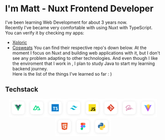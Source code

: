 # I'm Matt - Nuxt Frontend Developer

I've been learning Web Development for about 3 years now.<br>
Recently I've became very comfortable with using Nuxt with TypeScript.<br>
You can verify it by checking my apps:
- [Xploric](https://xploric.vercel.app)
- [Cosweats](https://cosweats.vercel.app)
You can find their respective repo's down below. 
At the moment I focus on Nuxt and building web applications with it, but I don't see any problem adapting to other technologies.
And even though I like the enviroment that I work in , I plan to study Java to start my learning backend journey.<br>
Here is the list of the things I've learned so far : )<br>

## Techstack

<div style="display: flex; flex-wrap: wrap; justify-content: center; align-items: center;">
  <img src="./vue.png" alt="Vue" width="60" height="60" />
  <img src="./nuxt.png" alt="Nuxt" width="60" height="60" />
  <img src="./typescript.png" alt="Typescript" width="60" height="60" />
  <img src="./tailwind.png" alt="Tailwind" width="60" height="60" />
  <img src="./js.png" alt="Javascript" width="60" height="60" />
  <img src="./git.png" alt="Git" width="60" height="60" />
  <img src="./sass.png" alt="Sass" width="60" height="60" />
  <img src="./vite.png" alt="Vite" width="60" height="60" />
  <img src="./html5.png" alt="HTML" width="60" height="60" />
  <img src="./figma.png" alt="Figma" width="60" height="60" />
  <img src="./python.png" alt="Python" width="60" height="60" />
</div>


